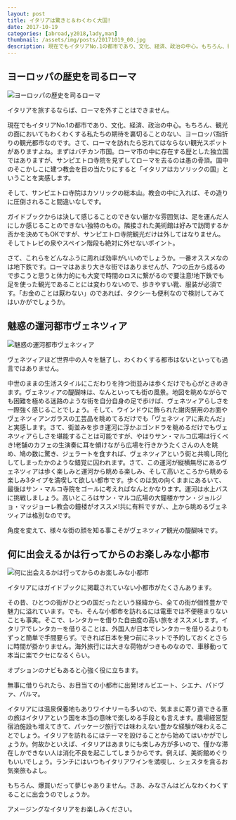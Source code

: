 ```yaml
---
layout: post
title: イタリアは驚きと＆わくわく大国!
date: 2017-10-19
categories: [abroad,y2018,lady,man]
thumbnail: /assets/img/posts/20171019_00.jpg
description: 現在でもイタリアNo.1の都市であり、文化、経済、政治の中心。もちろん、観光の面においてもわくわくする私たちの期待を裏切ることのない、ヨーロッパ指折りの観光都市なのです。
---
```



## ヨーロッパの歴史を司るローマ

![ヨーロッパの歴史を司るローマ]({{site.url}}/assets/img/posts/20171019_01.jpg)

イタリアを旅するならば、ローマを外すことはできません。

現在でもイタリアNo.1の都市であり、文化、経済、政治の中心。もちろん、観光の面においてもわくわくする私たちの期待を裏切ることのない、ヨーロッパ指折りの観光都市なのです。さて、ローマを訪れたら忘れてはならない観光スポットがありますよね。まずはバチカン市国。ローマ市の中に存在する歴とした独立国ではありますが、サンピエトロ寺院を見ずしてローマを去るのは愚の骨頂。国中のそこかしこに建つ教会を目の当たりにすると「イタリアはカソリックの国」ということを実感します。

そして、サンピエトロ寺院はカソリックの総本山。教会の中に入れば、その造りに圧倒されること間違いなしです。

ガイドブックからは決して感じることのできない厳かな雰囲気は、足を運んだ人にしか感じることのできない独特のもの。隣接された美術館は好みで訪問するか否かを決めてもOKですが、サンピエトロ寺院観光だけは外してはなりません。そしてトレビの泉やスペイン階段も絶対に外せないポイント。

さて、これらをどんなふうに周れば効率がいいのでしょうか。一番オススメなのは地下鉄です。ローマはあまり大きな街ではありませんが、7つの丘から成るので歩こうと思うと体力的にも大変で時間のロスに繋がるので要注意!地下鉄でも足を使った観光であることには変わりないので、歩きやすい靴、服装が必須です。「お金のことは厭わない」のであれば、タクシーも便利なので検討してみてはいかがでしょうか。



## 魅惑の運河都市ヴェネツィア

![魅惑の運河都市ヴェネツィア]({{site.url}}/assets/img/posts/20171019_02.jpg)

ヴェネツィアほど世界中の人々を魅了し、わくわくする都市はないといっても過言ではありません。

中世のままの生活スタイルにこだわりを持つ街並みは歩くだけでも心がときめきます。ヴェネツィアの醍醐味は、なんといっても街の風景。地図を眺めながらでも困難を極める迷路のような街を自分自身の足で歩けば、ヴェネツィアらしさを一際強く感じることでしょう。そして、ウインドウに飾られた謝肉祭用のお面やヴェネツィアンガラスの工芸品を眺めてるだけでも「ヴェネツィアに来たんだ」と実感します。さて、街並みを歩き運河に浮かぶゴンドラを眺めるだけでもヴェネツィアらしさを堪能することは可能ですが、やはりサン・マルコ広場は行くべき!老舗のカフェの生演奏に耳を傾けながら広場を行きかうたくさんの人を眺め、鳩の数に驚き、ジェラートを食すれば、ヴェネツィアという街と共鳴し同化してしまったかのような錯覚に囚われます。さて、この運河が縦横無尽にあるヴェネツィアは歩く楽しみと運河から眺める楽しみ、そして高いところから眺める楽しみ3タイプを満喫して欲しい都市です。歩くのは気の向くままにあるいて、最後はサン・マルコ寺院をゴールに考えればなんとかなります。運河は水上バスに挑戦しましょう。高いところはサン・マルコ広場の大鐘楼かサン・ジョルジョ・マッジョーレ教会の鐘楼がオススメ!共に有料ですが、、上から眺めるヴェネツィアは格別なのです。

角度を変えて、様々な街の顔を知る事こそがヴェネツィア観光の醍醐味です。

## 何に出会えるかは行ってからのお楽しみな小都市

![何に出会えるかは行ってからのお楽しみな小都市]({{site.url}}/assets/img/posts/20171019_03.jpg)

イタリアにはガイドブックに掲載されていない小都市がたくさんあります。

その昔、ひとつの街がひとつの国だったという経緯から、全ての街が個性豊かで魅力に溢れています。でも、そんな小都市を訪れるには電車では不便極まりないことも事実。そこで、レンタカーを借りた自由度の高い旅をオススメします。イタリアでレンタカーを借りることは、外国人が日本でレンタカーを借りるよりもずっと簡単で手間要らず。できれば日本を発つ前にネットで予約しておくとさらに時間が掛かりません。海外旅行には大きな荷物がつきものなので、車移動って本当に楽でクセになるくらい。

オプションのナビもあると心強く役に立ちます。

無事に借りられたら、お目当ての小都市に出発!オルビエート、シエナ、パドヴァ、パルマ。

イタリアには温泉保養地もありワイナリーも多いので、気ままに寄り道できる車の旅はイタリアという国を本当の意味で楽しめる手段とも言えます。農場経営型宿泊施設も増えてきて、パッケージ旅行では味わえない豊かな経験が味わえることでしょう。イタリアを訪れるにはテーマを設けることから始めてはいかがでしょうか。何故かといえば、イタリアはあまりにも楽しみ方が多いので、僅かな滞在しかできない人は消化不良を起こしてしまうからです。例えば、美術館めぐりもいいでしょう。ランチにはいつもイタリアワインを満喫し、シェスタを貪るお気楽旅もよし。

もちろん、爆買いだって夢じゃありません。さあ、みなさんはどんなわくわくすることに出会うのでしょうか。

アメージングなイタリアをお楽しみください。
